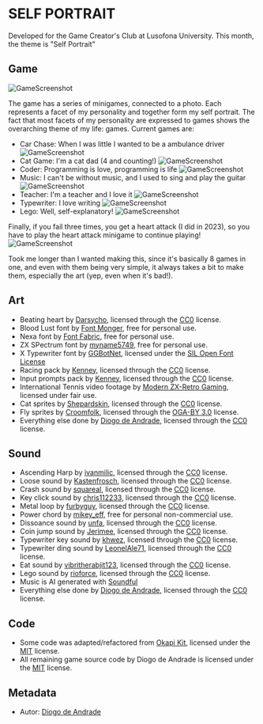 # SELF PORTRAIT

Developed for the Game Creator's Club at Lusofona University.
This month, the theme is "Self Portrait"

## Game

![GameScreenshot](screenshots/screen01.png)

The game has a series of minigames, connected to a photo. Each represents a facet of my personality and together form my self portrait.
The fact that most facets of my personality are expressed to games shows the overarching theme of my life: games.
Current games are:

- Car Chase: When I was little I wanted to be a ambulance driver
![GameScreenshot](screenshots/screen08.png)
- Cat Game: I'm a cat dad (4 and counting!)
![GameScreenshot](screenshots/screen03.png)
- Coder: Programming is love, programming is life
![GameScreenshot](screenshots/screen06.png)
- Music: I can't be without music, and I used to sing and play the guitar
![GameScreenshot](screenshots/screen07.png)
- Teacher: I'm a teacher and I love it
![GameScreenshot](screenshots/screen05.png)
- Typewriter: I love writing
![GameScreenshot](screenshots/screen04.png)
- Lego: Well, self-explanatory!
![GameScreenshot](screenshots/screen02.png)

Finally, if you fail three times, you get a heart attack (I did in 2023), so you have to play the heart attack minigame to continue playing!
![GameScreenshot](screenshots/screen09.png)

Took me longer than I wanted making this, since it's basically 8 games in one, and even with them being very simple, it always takes a bit to make them, especially the art (yep, even when it's bad!).

## Art

- Beating heart by [Darsycho], licensed through the [CC0] license.
- Blood Lust font by [Font Monger], free for personal use.
- Nexa font by [Font Fabric], free for personal use.
- ZX SPectrum font by [myname5749], free for personal use.
- X Typewriter font by [GGBotNet], licensed under the [SIL Open Font License]
- Racing pack by [Kenney], licensed through the [CC0] license.
- Input prompts pack by [Kenney], licensed through the [CC0] license.
- International Tennis video footage by [Modern ZX-Retro Gaming], licensed under fair use.
- Cat sprites by [Shepardskin], licensed through the [CC0] license.
- Fly sprites by [Croomfolk], licensed through the [OGA-BY 3.0] license.
- Everything else done by [Diogo de Andrade], licensed through the [CC0] license.

## Sound

- Ascending Harp by [ivanmilic], licensed through the [CC0] license.
- Loose sound by [Kastenfrosch], licensed through the [CC0] license.
- Crash sound by [squareal], licensed through the [CC0] license.
- Key click sound by [chris112233], licensed through the [CC0] license.
- Metal loop by [furbyguy], licensed through the [CC0] license.
- Power chord by [mikey_eff], free for personal non-commercial use.
- Dissoance sound by [unfa], licensed through the [CC0] license.
- Coin jump sound by [Jerimee], licensed through the [CC0] license.
- Typewriter key sound by [khwez], licensed through the [CC0] license.
- Typewriter ding sound by [LeonelAle71], licensed through the [CC0] license.
- Eat sound by [vibritherabjit123], licensed through the [CC0] license.
- Lego sound by [rioforce], licensed through the [CC0] license.
- Music is AI generated with [Soundful]
- Everything else done by [Diogo de Andrade], licensed through the [CC0] license.

## Code

- Some code was adapted/refactored from [Okapi Kit], licensed under the [MIT] license.
- All remaining game source code by Diogo de Andrade is licensed under the [MIT] license.

## Metadata

- Autor: [Diogo de Andrade]

[Diogo de Andrade]:https://github.com/DiogoDeAndrade
[CC0]:https://creativecommons.org/publicdomain/zero/1.0/
[CC-BY 3.0]:https://creativecommons.org/licenses/by/3.0/
[CC-BY-SA 4.0]:http://creativecommons.org/licenses/by-sa/4.0/
[MIT]:LICENSE
[Craftpix]:https://craftpix.net
[Okapi Kit]:https://github.com/VideojogosLusofona/OkapiKit
[Darsycho]:https://opengameart.org/users/darsycho
[ivanmilic]:https://freesound.org/people/ivanmilic/
[Kastenfrosch]:https://freesound.org/people/Kastenfrosch/
[Font Monger]:https://www.fontmonger.com
[Font Fabric]:https://www.fontfabric.com/
[Kenney]:https://kenney.nl/
[squareal]:https://freesound.org/people/squareal/
[chris112233]:https://freesound.org/people/chris112233/
[myname5749]:https://www.dafont.com/pt/myname5749.d7037
[Modern ZX-Retro Gaming]:https://www.youtube.com/@MZX-RG
[Shepardskin]:https://opengameart.org/users/shepardskin
[furbyguy]:https://freesound.org/people/furbyguy/
[mikey_eff]:https://freesound.org/people/mikey_eff/
[unfa]:https://freesound.org/people/unfa/
[Jerimee]:https://freesound.org/people/Jerimee/
[khwez]:https://freesound.org/people/khwez/
[LeonelAle71]:https://freesound.org/people/LeonelAle71/
[GGBotNet]:https://www.dafont.com/pt/ggbotnet.d8252
[SIL Open Font License]:LICENSE_SILOFL
[OGA-BY 3.0]:LICENSE_OGA3
[Croomfolk]:https://opengameart.org/users/croomfolk
[vibritherabjit123]:https://freesound.org/people/vibritherabjit123/
[rioforce]:https://freesound.org/people/rioforce/
[Soundful]:https://soundful.com/